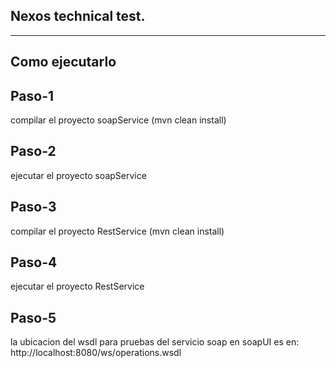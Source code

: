 Nexos technical test.
--------------------------------------------------------
-----

Como ejecutarlo
----------------------------
Paso-1
-----
compilar el proyecto soapService (mvn clean install)

Paso-2
------
ejecutar el proyecto soapService

Paso-3
------
compilar el proyecto RestService (mvn clean install)

Paso-4
------
ejecutar el proyecto RestService

Paso-5
------
la ubicacion del wsdl para pruebas del servicio soap en soapUI es en: http://localhost:8080/ws/operations.wsdl


			
